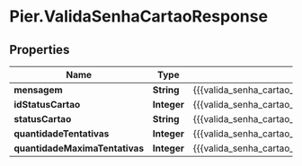 # Pier.ValidaSenhaCartaoResponse

## Properties
Name | Type | Description | Notes
------------ | ------------- | ------------- | -------------
**mensagem** | **String** | {{{valida_senha_cartao_response_mensagem_value}}} | [optional] 
**idStatusCartao** | **Integer** | {{{valida_senha_cartao_response_id_status_cartao_value}}} | [optional] 
**statusCartao** | **String** | {{{valida_senha_cartao_response_status_cartao_value}}} | [optional] 
**quantidadeTentativas** | **Integer** | {{{valida_senha_cartao_response_quantidade_tentativas_value}}} | [optional] 
**quantidadeMaximaTentativas** | **Integer** | {{{valida_senha_cartao_response_quantidade_maxima_tentativas_value}}} | [optional] 


